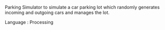 Parking Simulator to simulate a car parking lot which randomly generates incoming and outgoing cars and manages the lot.

Language : Processing
